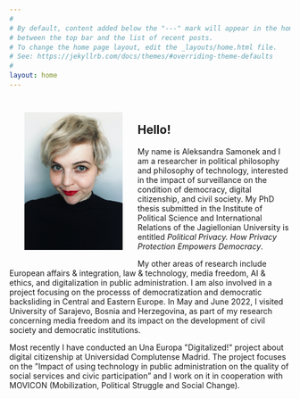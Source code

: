 ```yaml
---
#
# By default, content added below the "---" mark will appear in the home page
# between the top bar and the list of recent posts.
# To change the home page layout, edit the _layouts/home.html file.
# See: https://jekyllrb.com/docs/themes/#overriding-theme-defaults
#
layout: home
---
```


<img style="float: left; max-width: 35%; height: auto; padding: 20pt" src="images/home-portrait.jpg">

<br>
<h2>Hello!</h2>

My name is Aleksandra Samonek and I am a researcher in political philosophy and philosophy of technology, interested in the impact of surveillance on the condition of democracy, digital citizenship, and civil society. My PhD thesis submitted in the Institute of Political Science and International Relations of the Jagiellonian University is entitled _Political Privacy. How Privacy Protection Empowers Democracy_.

My other areas of research include European affairs & integration, law & technology, media freedom, AI & ethics, and digitalization in public administration. I am also involved in a project focusing on the processs of democratization and democratic backsliding in Central and Eastern Europe. In May and June 2022, I visited University of Sarajevo, Bosnia and Herzegovina, as part of my research concerning media freedom and its impact on the development of civil society and democratic institutions.

Most recently I have conducted an Una Europa "Digitalized!" project about digital citizenship at Universidad Complutense Madrid. The project focuses on the ”Impact of using technology in public administration on the quality of social services and civic participation” and I work on it in cooperation with MOVICON (Mobilization, Political Struggle and Social Change).



